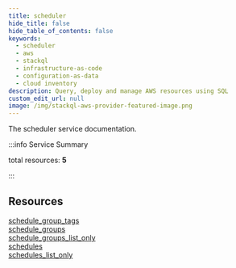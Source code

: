 ```yaml
---
title: scheduler
hide_title: false
hide_table_of_contents: false
keywords:
  - scheduler
  - aws
  - stackql
  - infrastructure-as-code
  - configuration-as-data
  - cloud inventory
description: Query, deploy and manage AWS resources using SQL
custom_edit_url: null
image: /img/stackql-aws-provider-featured-image.png
---
```


The scheduler service documentation.

:::info Service Summary

<div class="row">
<div class="providerDocColumn">
<span>total resources:&nbsp;<b>5</b></span><br />
</div>
</div>

:::

## Resources
<div class="row">
<div class="providerDocColumn">
<a href="/services/scheduler/schedule_group_tags/">schedule_group_tags</a><br />
<a href="/services/scheduler/schedule_groups/">schedule_groups</a><br />
<a href="/services/scheduler/schedule_groups_list_only/">schedule_groups_list_only</a>
</div>
<div class="providerDocColumn">
<a href="/services/scheduler/schedules/">schedules</a><br />
<a href="/services/scheduler/schedules_list_only/">schedules_list_only</a>
</div>
</div>